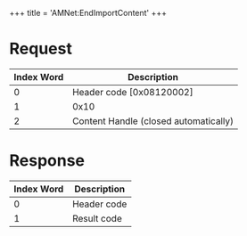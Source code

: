 +++
title = 'AMNet:EndImportContent'
+++

# Request

| Index Word | Description                           |
|------------|---------------------------------------|
| 0          | Header code \[0x08120002\]            |
| 1          | 0x10                                  |
| 2          | Content Handle (closed automatically) |

# Response

| Index Word | Description |
|------------|-------------|
| 0          | Header code |
| 1          | Result code |